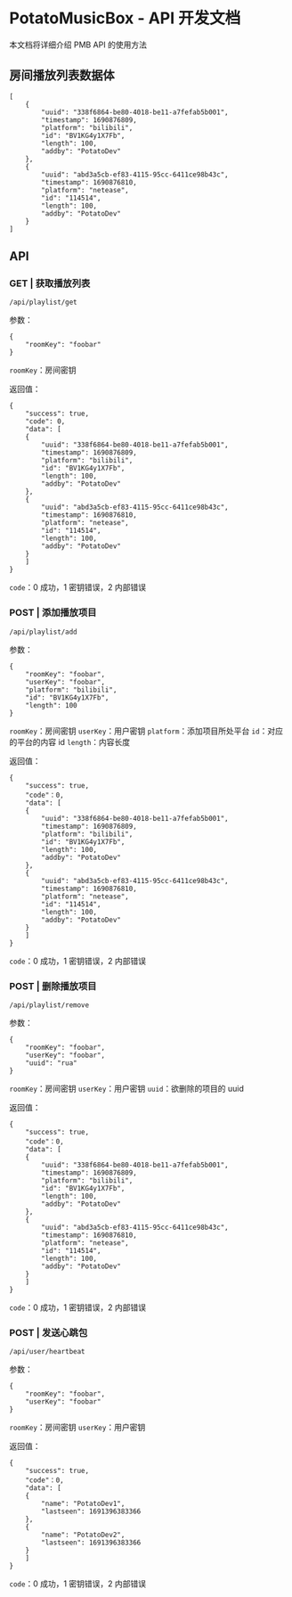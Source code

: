 # PotatoMusicBox - API 开发文档
本文档将详细介绍 PMB API 的使用方法

## 房间播放列表数据体
```
[
    {
        "uuid": "338f6864-be80-4018-be11-a7fefab5b001",
        "timestamp": 1690876809,
        "platform": "bilibili",
        "id": "BV1KG4y1X7Fb",
        "length": 100,
        "addby": "PotatoDev"
    },
    {
        "uuid": "abd3a5cb-ef83-4115-95cc-6411ce98b43c",
        "timestamp": 1690876810,
        "platform": "netease",
        "id": "114514",
        "length": 100,
        "addby": "PotatoDev"
    }
]
```

## API
### GET | 获取播放列表
```
/api/playlist/get
```

参数：
```
{
    "roomKey": "foobar"
}
```
`roomKey`：房间密钥

返回值：
```
{
    "success": true,
    "code": 0,
    "data": [
    {
        "uuid": "338f6864-be80-4018-be11-a7fefab5b001",
        "timestamp": 1690876809,
        "platform": "bilibili",
        "id": "BV1KG4y1X7Fb",
        "length": 100,
        "addby": "PotatoDev"
    },
    {
        "uuid": "abd3a5cb-ef83-4115-95cc-6411ce98b43c",
        "timestamp": 1690876810,
        "platform": "netease",
        "id": "114514",
        "length": 100,
        "addby": "PotatoDev"
    }
    ]
}
```
`code`：0 成功，1 密钥错误，2 内部错误

### POST | 添加播放项目
```
/api/playlist/add
```

参数：
```
{
    "roomKey": "foobar",
    "userKey": "foobar",
    "platform": "bilibili",
    "id": "BV1KG4y1X7Fb",
    "length": 100
}
```
`roomKey`：房间密钥
`userKey`：用户密钥
`platform`：添加项目所处平台
`id`：对应的平台的内容 id
`length`：内容长度

返回值：
```
{
    "success": true,
    "code"：0,
    "data": [
    {
        "uuid": "338f6864-be80-4018-be11-a7fefab5b001",
        "timestamp": 1690876809,
        "platform": "bilibili",
        "id": "BV1KG4y1X7Fb",
        "length": 100,
        "addby": "PotatoDev"
    },
    {
        "uuid": "abd3a5cb-ef83-4115-95cc-6411ce98b43c",
        "timestamp": 1690876810,
        "platform": "netease",
        "id": "114514",
        "length": 100,
        "addby": "PotatoDev"
    }
    ]
}
```
`code`：0 成功，1 密钥错误，2 内部错误

### POST | 删除播放项目
```
/api/playlist/remove
```

参数：
```
{
    "roomKey": "foobar",
    "userKey": "foobar",
    "uuid": "rua"
}
```
`roomKey`：房间密钥
`userKey`：用户密钥
`uuid`：欲删除的项目的 uuid

返回值：
```
{
    "success": true,
    "code"：0,
    "data": [
    {
        "uuid": "338f6864-be80-4018-be11-a7fefab5b001",
        "timestamp": 1690876809,
        "platform": "bilibili",
        "id": "BV1KG4y1X7Fb",
        "length": 100,
        "addby": "PotatoDev"
    },
    {
        "uuid": "abd3a5cb-ef83-4115-95cc-6411ce98b43c",
        "timestamp": 1690876810,
        "platform": "netease",
        "id": "114514",
        "length": 100,
        "addby": "PotatoDev"
    }
    ]
}
```
`code`：0 成功，1 密钥错误，2 内部错误



### POST | 发送心跳包
```
/api/user/heartbeat
```

参数：
```
{
    "roomKey": "foobar",
    "userKey": "foobar"
}
```
`roomKey`：房间密钥
`userKey`：用户密钥

返回值：
```
{
    "success": true,
    "code"：0,
    "data": [
    {
        "name": "PotatoDev1",
        "lastseen": 1691396383366
    },
    {
        "name": "PotatoDev2",
        "lastseen": 1691396383366
    }
    ]
}
```
`code`：0 成功，1 密钥错误，2 内部错误